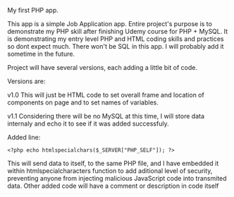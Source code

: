 My first PHP app.

This app is a simple Job Application app. Entire project's purpose is to demonstrate my PHP skill after finishing Udemy course for PHP + MySQL. It is demonstrating my entry level PHP and HTML coding skills and practices so dont expect much. There won't be SQL in this app. I will probably add it sometime in the future.

Project will have several versions, each adding a little bit of code.

Versions are:

v1.0 This will just be HTML code to set overall frame and location of components on page and to set names of variables.

v1.1 Considering there will be no MySQL at this time, I will store data internaly and echo it to see if it was added successfuly.

Added line:

	<?php echo htmlspecialchars($_SERVER["PHP_SELF"]); ?>

This will send data to itself, to the same PHP file, and I have embedded it within htmlspecialcharacters function to add aditional level of security, preventing anyone from 
injecting malicious JavaScript code into transmited data. Other added code will have a comment or description in code itself
